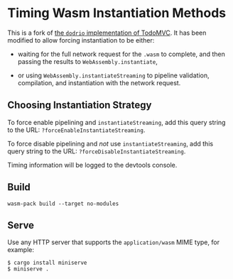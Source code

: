 # Timing Wasm Instantiation Methods

This is a fork of [the `dodrio` implementation of
TodoMVC](https://github.com/fitzgen/dodrio/tree/master/examples/todomvc). It has
been modified to allow forcing instantiation to be either:

* waiting for the full network request for the `.wasm` to complete, and then
  passing the results to `WebAssembly.instantiate`,

* or using `WebAssembly.instantiateStreaming` to pipeline validation,
  compilation, and instantiation with the network request.

## Choosing Instantiation Strategy

To force enable pipelining and `instantiateStreaming`, add this query string to
the URL: `?forceEnableInstantiateStreaming`.

To force disable pipelining and *not* use `instantiateStreaming`, add this query
string to the URL: `?forceDisableInstantiateStreaming`.

Timing information will be logged to the devtools console.

## Build

```
wasm-pack build --target no-modules
```

## Serve

Use any HTTP server that supports the `application/wasm` MIME type, for example:

```
$ cargo install miniserve
$ miniserve .
```
